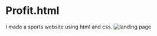 # Profit.html

I made a sports website using html and css.
![landing page](https://user-images.githubusercontent.com/62450584/228928197-9fc8e178-5afe-4059-89b5-aed7550447c1.png)
